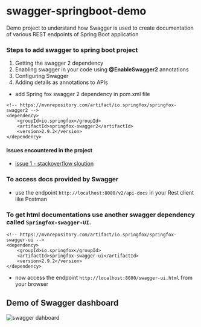 # swagger-springboot-demo
Demo project to understand how Swagger is used to create documentation of various REST endpoints of Spring Boot application

### Steps to add swagger to spring boot project
1. Getting the swagger 2 dependency
2. Enabling swagger in your code using **@EnableSwagger2** annotations
3. Configuring Swagger
4. Adding details as annotations to APIs

- add Spring fox swagger 2 dependency in pom.xml file

```
<!-- https://mvnrepository.com/artifact/io.springfox/springfox-swagger2 -->
<dependency>
    <groupId>io.springfox</groupId>
    <artifactId>springfox-swagger2</artifactId>
    <version>2.9.2</version>
</dependency>
```

#### Issues encountered in the project
 - [issue 1 - stackoverflow sloution](https://stackoverflow.com/questions/40241843/failed-to-start-bean-documentationpluginsbootstrapper-in-spring-data-rest)

### To access docs provided by Swagger
- use the endpoint `http://localhost:8080/v2/api-docs` in your Rest client like Postman

### To get html documentations use another swagger dependency called `Springfox-swagger-UI`.

```aidl
<!-- https://mvnrepository.com/artifact/io.springfox/springfox-swagger-ui -->
<dependency>
    <groupId>io.springfox</groupId>
    <artifactId>springfox-swagger-ui</artifactId>
    <version>2.9.2</version>
</dependency>
```

 - now access the endpoint `http://localhost:8080/swagger-ui.html` from your browser

## Demo of Swagger dashboard

![swagger dahboard]("images/swagger-ui-dashboard.jpg")
